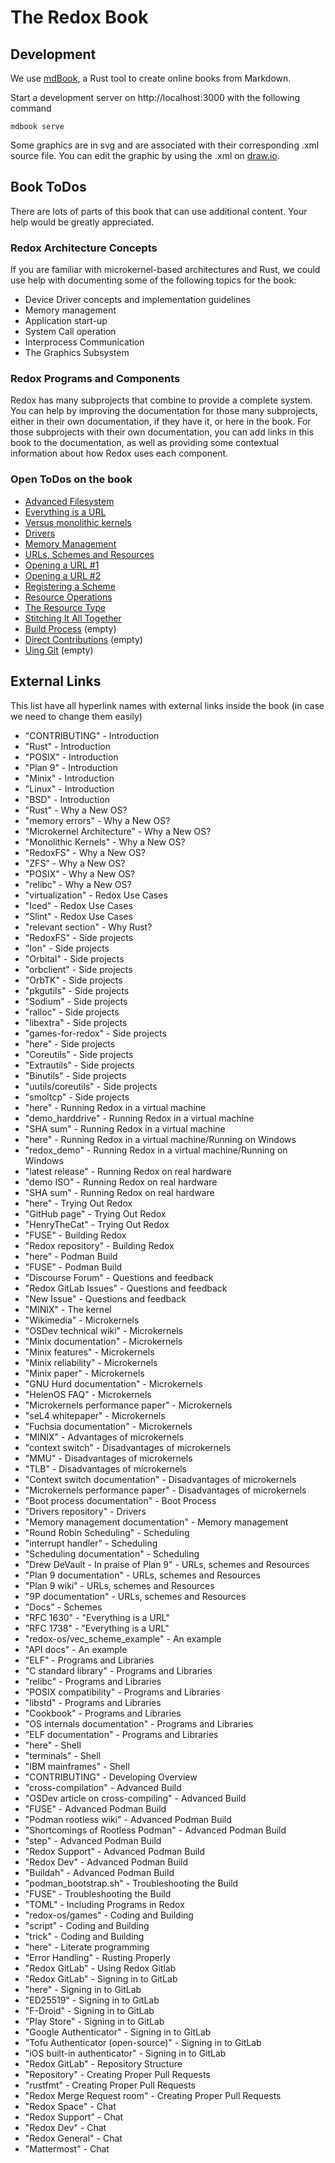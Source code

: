 # The Redox Book

## Development

We use [mdBook](https://github.com/azerupi/mdBook), a Rust tool to create online 
books from Markdown.

Start a development server on http://localhost:3000 with the following command

```
mdbook serve
```

Some graphics are in svg and are associated with their corresponding .xml source file.
You can edit the graphic by using the .xml on [draw.io](https://www.draw.io/).

## Book ToDos

There are lots of parts of this book that can use additional content. Your help would be greatly appreciated.

### Redox Architecture Concepts

If you are familiar with microkernel-based architectures and Rust, we could use help with documenting some of the following topics for the book:
- Device Driver concepts and implementation guidelines
- Memory management
- Application start-up
- System Call operation
- Interprocess Communication
- The Graphics Subsystem

### Redox Programs and Components

Redox has many subprojects that combine to provide a complete system. You can help by improving the documentation for those many subprojects, either in their own documentation, if they have it, or here in the book. For those subprojects with their own documentation, you can add links in this book to the documentation, as well as providing some contextual information about how Redox uses each component.

### Open ToDos on the book

- [Advanced Filesystem](https://doc.redox-os.org/book/ch01-03-why-a-new-os.html#advanced-filesystem)
- [Everything is a URL](https://doc.redox-os.org/book/ch01-05-how-redox-compares.html#everything-is-a-url)
- [Versus monolithic kernels](https://doc.redox-os.org/book/ch04-01-microkernels.html#versus-monolithic-kernels)
- [Drivers](https://doc.redox-os.org/book/ch04-05-drivers.html#drivers)
- [Memory Management](https://doc.redox-os.org/book/ch04-06-memory.html#memory-management)
- [URLs, Schemes and Resources](https://doc.redox-os.org/book/ch05-00-urls-schemes-resources.html#so-how-does-it-differ-from-files)
- [Opening a URL #1](https://doc.redox-os.org/book/ch05-01-urls.html#opening-a-url)
- [Opening a URL #2](https://doc.redox-os.org/book/ch05-02-how-it-works.html#opening-a-url)
- [Registering a Scheme](https://doc.redox-os.org/book/ch05-04-root-scheme.html#registering-a-scheme)
- [Resource Operations](https://doc.redox-os.org/book/ch05-05-resources.html#resource-operations)
- [The Resource Type](https://doc.redox-os.org/book/ch05-05-resources.html#the-resource-type)
- [Stitching It All Together](https://doc.redox-os.org/book/ch05-06-stitching-it-all-together.html#stiching-it-all-together)
- [Build Process](https://doc.redox-os.org/book/ch08-00-build-process.html) (empty)
- [Direct Contributions](https://doc.redox-os.org/book/ch10-01-direct-contributions.html) (empty)
- [Uing Git](https://doc.redox-os.org/book/ch12-00-using-git.html) (empty)

## External Links

This list have all hyperlink names with external links inside the book (in case we need to change them easily)

- "CONTRIBUTING" - Introduction
- "Rust" - Introduction
- "POSIX" - Introduction
- "Plan 9" - Introduction
- "Minix" - Introduction
- "Linux" - Introduction
- "BSD" - Introduction
- "Rust" - Why a New OS?
- "memory errors" - Why a New OS?
- "Microkernel Architecture" - Why a New OS?
- "Monolithic Kernels" - Why a New OS?
- "RedoxFS" - Why a New OS?
- "ZFS" - Why a New OS?
- "POSIX" - Why a New OS?
- "relibc" - Why a New OS?
- "virtualization" - Redox Use Cases
- "Iced" - Redox Use Cases
- "Slint" - Redox Use Cases
- "relevant section" - Why Rust?
- "RedoxFS" - Side projects
- "Ion" - Side projects
- "Orbital" - Side projects
- "orbclient" - Side projects
- "OrbTK" - Side projects
- "pkgutils" - Side projects
- "Sodium" - Side projects
- "ralloc" - Side projects
- "libextra" - Side projects
- "games-for-redox" - Side projects
- "here" - Side projects
- "Coreutils" - Side projects
- "Extrautils" - Side projects
- "Binutils" - Side projects
- "uutils/coreutils" - Side projects
- "smoltcp" - Side projects
- "here" - Running Redox in a virtual machine
- "demo_harddrive" - Running Redox in a virtual machine
- "SHA sum" - Running Redox in a virtual machine
- "here" - Running Redox in a virtual machine/Running on Windows
- "redox_demo" - Running Redox in a virtual machine/Running on Windows
- "latest release" - Running Redox on real hardware
- "demo ISO" - Running Redox on real hardware
- "SHA sum" - Running Redox on real hardware
- "here" - Trying Out Redox
- "GitHub page" - Trying Out Redox
- "HenryTheCat" - Trying Out Redox
- "FUSE" - Building Redox
- "Redox repository" - Building Redox
- "here" - Podman Build
- "FUSE" - Podman Build
- "Discourse Forum" - Questions and feedback
- "Redox GitLab  Issues" - Questions and feedback
- "New Issue" - Questions and feedback
- "MINIX" - The kernel
- "Wikimedia" - Microkernels
- "OSDev technical wiki" - Microkernels
- "Minix documentation" - Microkernels
- "Minix features" - Microkernels
- "Minix reliability" - Microkernels
- "Minix paper" - Microkernels
- "GNU Hurd documentation" - Microkernels
- "HelenOS FAQ" - Microkernels
- "Microkernels performance paper" - Microkernels
- "seL4 whitepaper" - Microkernels
- "Fuchsia documentation" - Microkernels
- "MINIX" - Advantages of microkernels
- "context switch" - Disadvantages of microkernels
- "MMU" - Disadvantages of microkernels
- "TLB" - Disadvantages of microkernels
- "Context switch documentation" - Disadvantages of microkernels
- "Microkernels performance paper" - Disadvantages of microkernels
- "Boot process documentation" - Boot Process
- "Drivers repository" - Drivers
- "Memory management documentation" - Memory management
- "Round Robin Scheduling" - Scheduling
- "interrupt handler" - Scheduling
- "Scheduling documentation" - Scheduling
- "Drew DeVault - In praise of Plan 9" - URLs, schemes and Resources
- "Plan 9 documentation" - URLs, schemes and Resources
- "Plan 9 wiki" - URLs, schemes and Resources
- "9P documentation" - URLs, schemes and Resources
- "Docs" - Schemes
- "RFC 1630" - "Everything is a URL"
- "RFC 1738" - "Everything is a URL"
- "redox-os/vec_scheme_example" - An example
- "API docs" - An example
- "ELF" - Programs and Libraries
- "C standard library" - Programs and Libraries
- "relibc" - Programs and Libraries
- "POSIX compatibility" - Programs and Libraries
- "libstd" - Programs and Libraries
- "Cookbook" - Programs and Libraries
- "OS internals documentation" - Programs and Libraries
- "ELF documentation" - Programs and Libraries
- "here" - Shell
- "terminals" - Shell
- "IBM mainframes" - Shell
- "CONTRIBUTING" - Developing Overview
- "cross-compilation" - Advanced Build
- "OSDev article on cross-compiling" - Advanced Build
- "FUSE" - Advanced Podman Build
- "Podman rootless wiki" - Advanced Podman Build
- "Shortcomings of Rootless Podman" - Advanced Podman Build
- "step" - Advanced Podman Build
- "Redox Support" - Advanced Podman Build
- "Redox Dev" - Advanced Podman Build
- "Buildah" - Advanced Podman Build
- "podman_bootstrap.sh" - Troubleshooting the Build
- "FUSE" - Troubleshooting the Build
- "TOML" - Including Programs in Redox
- "redox-os/games" - Coding and Building
- "script" - Coding and Building
- "trick" - Coding and Building
- "here" - Literate programming
- "Error Handling" - Rusting Properly
- "Redox GitLab" - Using Redox Gitlab
- "Redox GitLab" - Signing in to GitLab
- "here" - Signing in to GitLab
- "ED25519" - Signing in to GitLab
- "F-Droid" - Signing in to GitLab
- "Play Store" - Signing in to GitLab
- "Google Authenticator" - Signing in to GitLab
- "Tofu Authenticator (open-source)" - Signing in to GitLab
- "iOS built-in authenticator" - Signing in to GitLab
- "Redox GitLab" - Repository Structure
- "Repository" - Creating Proper Pull Requests
- "rustfmt" - Creating Proper Pull Requests
- "Redox Merge Request room" - Creating Proper Pull Requests
- "Redox Space" - Chat
- "Redox Support" - Chat
- "Redox Dev" - Chat
- "Redox General" - Chat
- "Mattermost" - Chat
